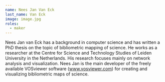 ```yaml
---
name: Nees Jan Van Eck
last_name: Van Eck
image: image.jpg
roles:
  - maker
---
```

Nees Jan van Eck has a background in computer science and has written a PhD thesis on the topic of bibliometric mapping of science. He works as a researcher at the Centre for Science and Technology Studies of Leiden University in the Netherlands. His research focuses mainly on network analysis and visualization. Nees Jan is the main developer of the freely available VOSviewer software (www.vosviewer.com) for creating and visualizing bibliometric maps of science.

